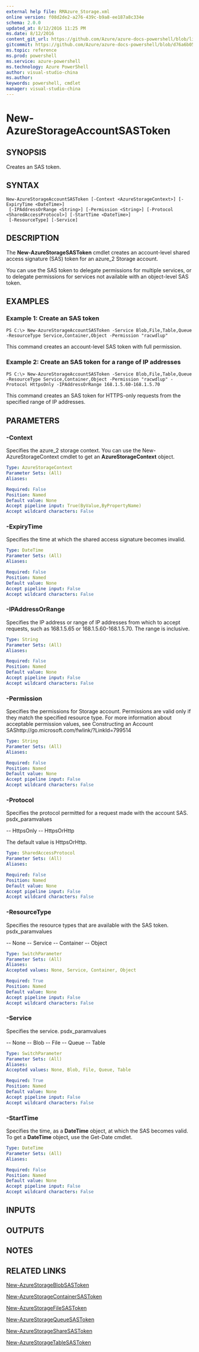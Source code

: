 ```yaml
---
external help file: RMAzure_Storage.xml
online version: f08d2de2-a276-439c-b9a8-ee187a8c334e
schema: 2.0.0
updated_at: 8/12/2016 11:25 PM
ms.date: 8/12/2016
content_git_url: https://github.com/Azure/azure-docs-powershell/blob/live/azureps-cmdlets-docs/Storage/v1.0/New-AzureStorageAccountSASToken.md
gitcommit: https://github.com/Azure/azure-docs-powershell/blob/d76a6b059167b430e9ca2cceee5c96a9017d4316/azureps-cmdlets-docs/Storage/v1.0/New-AzureStorageAccountSASToken.md
ms.topic: reference
ms.prod: powershell
ms.service: azure-powershell
ms.technology: Azure PowerShell
author: visual-studio-china
ms.author: 
keywords: powershell, cmdlet
manager: visual-studio-china
---
```


# New-AzureStorageAccountSASToken
## SYNOPSIS
Creates an SAS token.

## SYNTAX

```
New-AzureStorageAccountSASToken [-Context <AzureStorageContext>] [-ExpiryTime <DateTime>]
 [-IPAddressOrRange <String>] [-Permission <String>] [-Protocol <SharedAccessProtocol>] [-StartTime <DateTime>]
 [-ResourceType] [-Service]
```

## DESCRIPTION
The **New-AzureStorageSASToken** cmdlet creates an account-level shared access signature (SAS) token for an azure_2 Storage account.

You can use the SAS token to delegate permissions for multiple services, or to delegate permissions for services not available with an object-level SAS token.

## EXAMPLES

### Example 1: Create an SAS token
```
PS C:\> New-AzureStorageAccountSASToken -Service Blob,File,Table,Queue -ResourceType Service,Container,Object -Permission "racwdlup"
```

This command creates an account-level SAS token with full permission.

### Example 2: Create an SAS token for a range of IP addresses
```
PS C:\> New-AzureStorageAccountSASToken -Service Blob,File,Table,Queue -ResourceType Service,Container,Object -Permission "racwdlup" -Protocol HttpsOnly -IPAddressOrRange 168.1.5.60-168.1.5.70
```

This command creates an SAS token for HTTPS-only requests from the specified range of IP addresses.

## PARAMETERS

### -Context
Specifies the azure_2 storage context.
You can use the New-AzureStorageContext cmdlet to get an **AzureStorageContext** object.

```yaml
Type: AzureStorageContext
Parameter Sets: (All)
Aliases: 

Required: False
Position: Named
Default value: None
Accept pipeline input: True(ByValue,ByPropertyName)
Accept wildcard characters: False
```

### -ExpiryTime
Specifies the time at which the shared access signature becomes invalid.

```yaml
Type: DateTime
Parameter Sets: (All)
Aliases: 

Required: False
Position: Named
Default value: None
Accept pipeline input: False
Accept wildcard characters: False
```

### -IPAddressOrRange
Specifies the IP address or range of IP addresses from which to accept requests, such as 168.1.5.65 or 168.1.5.60-168.1.5.70.
The range is inclusive.

```yaml
Type: String
Parameter Sets: (All)
Aliases: 

Required: False
Position: Named
Default value: None
Accept pipeline input: False
Accept wildcard characters: False
```

### -Permission
Specifies the permissions for Storage account.
Permissions are valid only if they match the specified resource type.
For more information about acceptable permission values, see Constructing an Account SAShttp://go.microsoft.com/fwlink/?LinkId=799514

```yaml
Type: String
Parameter Sets: (All)
Aliases: 

Required: False
Position: Named
Default value: None
Accept pipeline input: False
Accept wildcard characters: False
```

### -Protocol
Specifies the protocol permitted for a request made with the account SAS.
psdx_paramvalues

-- HttpsOnly
-- HttpsOrHttp

The default value is HttpsOrHttp.

```yaml
Type: SharedAccessProtocol
Parameter Sets: (All)
Aliases: 

Required: False
Position: Named
Default value: None
Accept pipeline input: False
Accept wildcard characters: False
```

### -ResourceType
Specifies the resource types that are available with the SAS token.
psdx_paramvalues

-- None
-- Service
-- Container
-- Object

```yaml
Type: SwitchParameter
Parameter Sets: (All)
Aliases: 
Accepted values: None, Service, Container, Object

Required: True
Position: Named
Default value: None
Accept pipeline input: False
Accept wildcard characters: False
```

### -Service
Specifies the service.
psdx_paramvalues

-- None
-- Blob
-- File
-- Queue
-- Table

```yaml
Type: SwitchParameter
Parameter Sets: (All)
Aliases: 
Accepted values: None, Blob, File, Queue, Table

Required: True
Position: Named
Default value: None
Accept pipeline input: False
Accept wildcard characters: False
```

### -StartTime
Specifies the time, as a **DateTime** object, at which the SAS becomes valid.
To get a **DateTime** object, use the Get-Date cmdlet.

```yaml
Type: DateTime
Parameter Sets: (All)
Aliases: 

Required: False
Position: Named
Default value: None
Accept pipeline input: False
Accept wildcard characters: False
```

## INPUTS

## OUTPUTS

## NOTES

## RELATED LINKS

[New-AzureStorageBlobSASToken](f08d2de2-a276-439c-b9a8-ee187a8c334e)

[New-AzureStorageContainerSASToken](dc3564e2-9ede-4901-8d62-f49017a03281)

[New-AzureStorageFileSASToken](4fb064f5-94bc-4d8f-9ef6-2611f8aab99c)

[New-AzureStorageQueueSASToken](6cae6e32-2800-4c20-88ae-d40271476628)

[New-AzureStorageShareSASToken](07c8ad4e-7a32-4407-9120-1432126b7376)

[New-AzureStorageTableSASToken](abee1cab-f04a-400e-8fb1-caed1ee02ee7)

